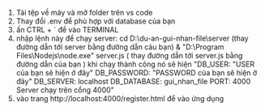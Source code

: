 
1. Tải tệp về máy và mở folder trên vs code
2. Thay đổi .env để phù hợp với database của bạn
3. ấn CTRL + ` để vào TERMINAL
4. nhập lệnh này để chạy server: cd D:\du-an-gui-nhan-file\server (thay đường dẫn tới server bằng đường dẫn cảu bạn)
& "D:\Program Files\Nodejs\node.exe" server.js  ( thay đường dẫn tới server.js bằng đường dẫn của bạn )
khi chạy thành công nó sẽ hiện 
"DB_USER: "USER của bạn sẽ hiện ở đây"
DB_PASSWORD: "PASSWORD của bạn sẽ hiện ở đây"
DB_SERVER: localhost
DB_DATABASE: gui_nhan_file
PORT: 4000
Server chạy trên cổng 4000"
5. vào trang http://localhost:4000/register.html để vào ứng dụng


